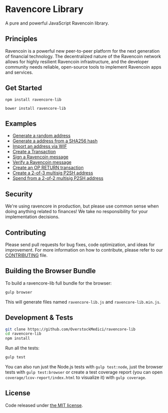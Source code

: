 Ravencore Library
=======

A pure and powerful JavaScript Ravencoin library.

## Principles

Ravencoin is a powerful new peer-to-peer platform for the next generation of financial technology. The decentralized nature of the Ravencoin network allows for highly resilient Ravencoin infrastructure, and the developer community needs reliable, open-source tools to implement Ravencoin apps and services.

## Get Started

```
npm install ravencore-lib
```

```
bower install ravencore-lib
```

## Examples

* [Generate a random address](https://github.com/OverstockMedici/ravencore-lib/blob/master/docs/examples.md#generate-a-random-address)
* [Generate a address from a SHA256 hash](https://github.com/OverstockMedici/ravencore-lib/blob/master/docs/examples.md#generate-a-address-from-a-sha256-hash)
* [Import an address via WIF](https://github.com/OverstockMedici/ravencore-lib/blob/master/docs/examples.md#import-an-address-via-wif)
* [Create a Transaction](https://github.com/OverstockMedici/ravencore-lib/blob/master/docs/examples.md#create-a-transaction)
* [Sign a Ravencoin message](https://github.com/OverstockMedici/ravencore-lib/blob/master/docs/examples.md#sign-a-ravencoin-message)
* [Verify a Ravencoin message](https://github.com/OverstockMedici/ravencore-lib/blob/master/docs/examples.md#verify-a-ravencoin-message)
* [Create an OP RETURN transaction](https://github.com/OverstockMedici/ravencore-lib/blob/master/docs/examples.md#create-an-op-return-transaction)
* [Create a 2-of-3 multisig P2SH address](https://github.com/OverstockMedici/ravencore-lib/blob/master/docs/examples.md#create-a-2-of-3-multisig-p2sh-address)
* [Spend from a 2-of-2 multisig P2SH address](https://github.com/OverstockMedici/ravencore-lib/blob/master/docs/examples.md#spend-from-a-2-of-2-multisig-p2sh-address)


## Security

We're using ravencore in production, but please use common sense when doing anything related to finances! We take no responsibility for your implementation decisions.

## Contributing

Please send pull requests for bug fixes, code optimization, and ideas for improvement. For more information on how to contribute, please refer to our [CONTRIBUTING](https://github.com/OverstockMedici/ravencore-lib/blob/master/CONTRIBUTING.md) file.

## Building the Browser Bundle

To build a ravencore-lib full bundle for the browser:

```sh
gulp browser
```

This will generate files named `ravencore-lib.js` and `ravencore-lib.min.js`.

## Development & Tests

```sh
git clone https://github.com/OverstockMedici/ravencore-lib
cd ravencore-lib
npm install
```

Run all the tests:

```sh
gulp test
```

You can also run just the Node.js tests with `gulp test:node`, just the browser tests with `gulp test:browser`
or create a test coverage report (you can open `coverage/lcov-report/index.html` to visualize it) with `gulp coverage`.

## License

Code released under [the MIT license](https://github.com/OverstockMedici/ravencore-lib/blob/master/LICENSE).
